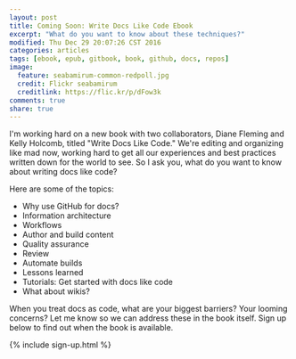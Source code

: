 ```yaml
---
layout: post
title: Coming Soon: Write Docs Like Code Ebook
excerpt: "What do you want to know about these techniques?"
modified: Thu Dec 29 20:07:26 CST 2016
categories: articles
tags: [ebook, epub, gitbook, book, github, docs, repos]
image:
  feature: seabamirum-common-redpoll.jpg
  credit: Flickr seabamirum
  creditlink: https://flic.kr/p/dFow3k
comments: true
share: true
---
```


I'm working hard on a new book with two collaborators, Diane Fleming and Kelly Holcomb, titled "Write Docs Like Code." We're editing and organizing like mad now, working hard to get all our experiences and best practices written down for the world to see. So I ask you, what do you want to know about writing docs like code? 

Here are some of the topics:

* Why use GitHub for docs?
* Information architecture
* Workflows
* Author and build content
* Quality assurance
* Review
* Automate builds
* Lessons learned
* Tutorials: Get started with docs like code
* What about wikis?

When you treat docs as code, what are your biggest barriers? Your looming concerns? Let me know so we can address these in the book itself. Sign up below to find out when the book is available.

{% include sign-up.html %}
